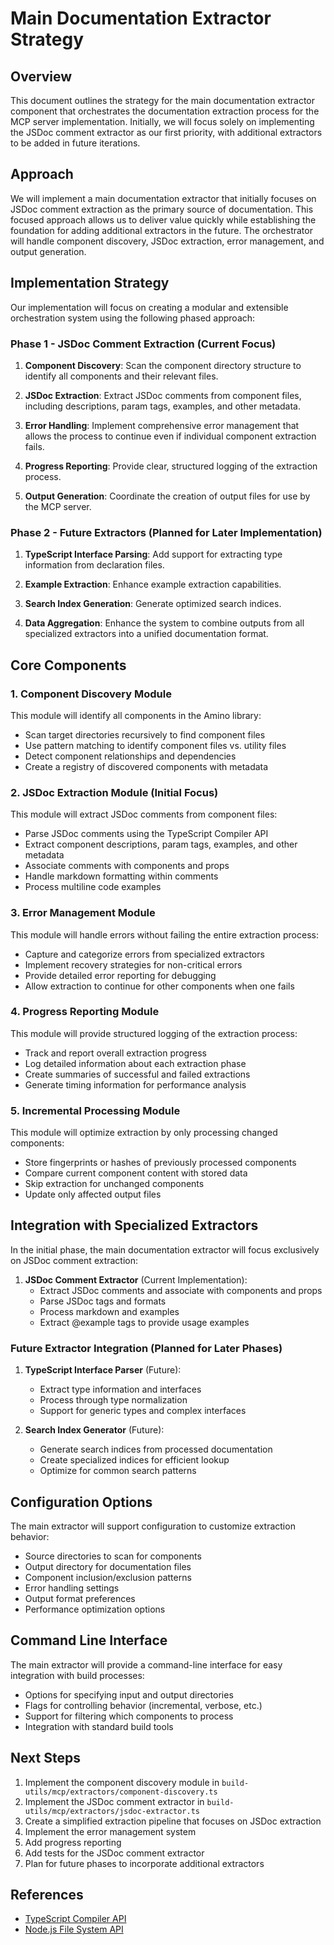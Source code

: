 # Main Documentation Extractor Strategy

## Overview

This document outlines the strategy for the main documentation extractor component that orchestrates the documentation extraction process for the MCP server implementation. Initially, we will focus solely on implementing the JSDoc comment extractor as our first priority, with additional extractors to be added in future iterations.

## Approach

We will implement a main documentation extractor that initially focuses on JSDoc comment extraction as the primary source of documentation. This focused approach allows us to deliver value quickly while establishing the foundation for adding additional extractors in the future. The orchestrator will handle component discovery, JSDoc extraction, error management, and output generation.

## Implementation Strategy

Our implementation will focus on creating a modular and extensible orchestration system using the following phased approach:

### Phase 1 - JSDoc Comment Extraction (Current Focus)

1. **Component Discovery**: Scan the component directory structure to identify all components and their relevant files.

2. **JSDoc Extraction**: Extract JSDoc comments from component files, including descriptions, param tags, examples, and other metadata.

3. **Error Handling**: Implement comprehensive error management that allows the process to continue even if individual component extraction fails.

4. **Progress Reporting**: Provide clear, structured logging of the extraction process.

5. **Output Generation**: Coordinate the creation of output files for use by the MCP server.

### Phase 2 - Future Extractors (Planned for Later Implementation)

1. **TypeScript Interface Parsing**: Add support for extracting type information from declaration files.

2. **Example Extraction**: Enhance example extraction capabilities.

3. **Search Index Generation**: Generate optimized search indices.

4. **Data Aggregation**: Enhance the system to combine outputs from all specialized extractors into a unified documentation format.

## Core Components

### 1. Component Discovery Module

This module will identify all components in the Amino library:

- Scan target directories recursively to find component files
- Use pattern matching to identify component files vs. utility files
- Detect component relationships and dependencies
- Create a registry of discovered components with metadata

### 2. JSDoc Extraction Module (Initial Focus)

This module will extract JSDoc comments from component files:

- Parse JSDoc comments using the TypeScript Compiler API
- Extract component descriptions, param tags, examples, and other metadata
- Associate comments with components and props
- Handle markdown formatting within comments
- Process multiline code examples

### 3. Error Management Module

This module will handle errors without failing the entire extraction process:

- Capture and categorize errors from specialized extractors
- Implement recovery strategies for non-critical errors
- Provide detailed error reporting for debugging
- Allow extraction to continue for other components when one fails

### 4. Progress Reporting Module

This module will provide structured logging of the extraction process:

- Track and report overall extraction progress
- Log detailed information about each extraction phase
- Create summaries of successful and failed extractions
- Generate timing information for performance analysis

### 5. Incremental Processing Module

This module will optimize extraction by only processing changed components:

- Store fingerprints or hashes of previously processed components
- Compare current component content with stored data
- Skip extraction for unchanged components
- Update only affected output files

## Integration with Specialized Extractors

In the initial phase, the main documentation extractor will focus exclusively on JSDoc comment extraction:

1. **JSDoc Comment Extractor** (Current Implementation):
   - Extract JSDoc comments and associate with components and props
   - Parse JSDoc tags and formats
   - Process markdown and examples
   - Extract @example tags to provide usage examples

### Future Extractor Integration (Planned for Later Phases)

1. **TypeScript Interface Parser** (Future):
   - Extract type information and interfaces
   - Process through type normalization
   - Support for generic types and complex interfaces

2. **Search Index Generator** (Future):
   - Generate search indices from processed documentation
   - Create specialized indices for efficient lookup
   - Optimize for common search patterns

## Configuration Options

The main extractor will support configuration to customize extraction behavior:

- Source directories to scan for components
- Output directory for documentation files
- Component inclusion/exclusion patterns
- Error handling settings
- Output format preferences
- Performance optimization options

## Command Line Interface

The main extractor will provide a command-line interface for easy integration with build processes:

- Options for specifying input and output directories
- Flags for controlling behavior (incremental, verbose, etc.)
- Support for filtering which components to process
- Integration with standard build tools

## Next Steps

1. Implement the component discovery module in `build-utils/mcp/extractors/component-discovery.ts`
2. Implement the JSDoc comment extractor in `build-utils/mcp/extractors/jsdoc-extractor.ts`
3. Create a simplified extraction pipeline that focuses on JSDoc extraction
4. Implement the error management system
5. Add progress reporting
6. Add tests for the JSDoc comment extractor
7. Plan for future phases to incorporate additional extractors

## References

- [TypeScript Compiler API](https://github.com/microsoft/TypeScript/wiki/Using-the-Compiler-API)
- [Node.js File System API](https://nodejs.org/api/fs.html)